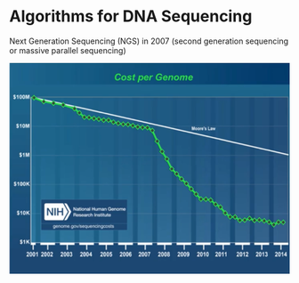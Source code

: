 # Algorithms for DNA Sequencing

Next Generation Sequencing (NGS) in 2007 (second generation sequencing or massive parallel sequencing)

![](images/001.png)

